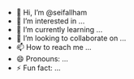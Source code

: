 - 👋 Hi, I’m @seifallham
- 👀 I’m interested in ...
- 🌱 I’m currently learning ...
- 💞️ I’m looking to collaborate on ...
- 📫 How to reach me ...
- 😄 Pronouns: ...
- ⚡ Fun fact: ...

<!---
seifallham/seifallham is a ✨ special ✨ repository because its `README.md` (this file) appears on your GitHub profile.
You can click the Preview link to take a look at your changes.
--->
